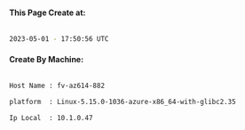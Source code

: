 
   
#### This Page Create at:

```bash

2023-05-01 - 17:50:56 UTC

```

#### Create By Machine:

```bash

Host Name : fv-az614-882

platform  : Linux-5.15.0-1036-azure-x86_64-with-glibc2.35

Ip Local  : 10.1.0.47

```

